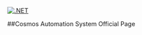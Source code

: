 [![.NET](https://github.com/ENZY-T/Cosmos/actions/workflows/backend-deploy.yml/badge.svg)](https://github.com/ENZY-T/Cosmos/actions/workflows/backend-deploy.yml)

##Cosmos Automation System Official Page
